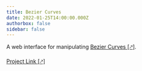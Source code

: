 ```yaml
---
title: Bezier Curves
date: 2022-01-25T14:00:00.000Z
authorbox: false
sidebar: false
---
```


A web interface for manipulating [Bezier Curves [🡕]](https://en.wikipedia.org/wiki/B%C3%A9zier_curve).

[Project Link [🡕]](https://www.marshcode.com/bez)